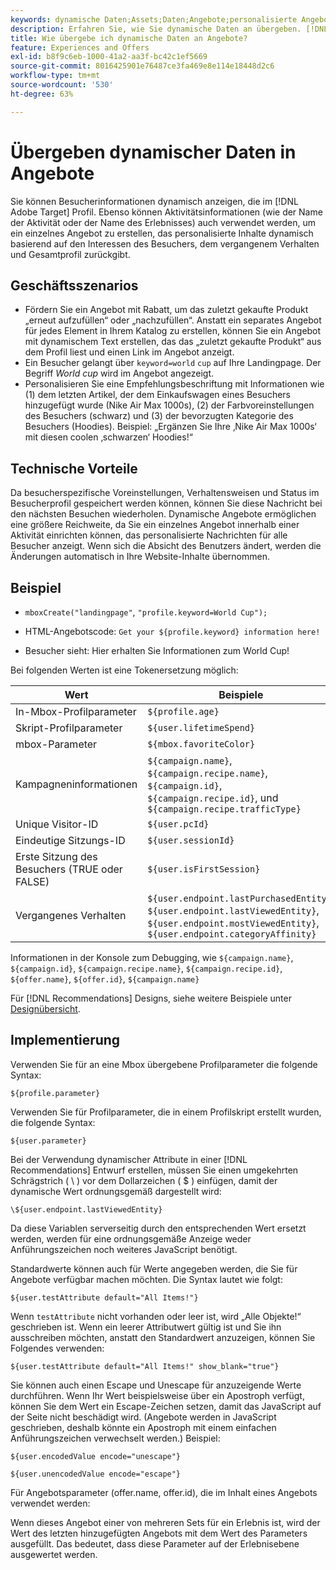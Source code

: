```yaml
---
keywords: dynamische Daten;Assets;Daten;Angebote;personalisierte Angebote;persönliche Angebote;Token ersetzen
description: Erfahren Sie, wie Sie dynamische Daten an übergeben. [!DNL Adobe Target] Angebote.
title: Wie übergebe ich dynamische Daten an Angebote?
feature: Experiences and Offers
exl-id: b8f9c6eb-1000-41a2-aa3f-bc42c1ef5669
source-git-commit: 8016425901e76487ce3fa469e8e114e18448d2c6
workflow-type: tm+mt
source-wordcount: '530'
ht-degree: 63%

---
```


# Übergeben dynamischer Daten in Angebote

Sie können Besucherinformationen dynamisch anzeigen, die im [!DNL Adobe Target] Profil. Ebenso können Aktivitätsinformationen (wie der Name der Aktivität oder der Name des Erlebnisses) auch verwendet werden, um ein einzelnes Angebot zu erstellen, das personalisierte Inhalte dynamisch basierend auf den Interessen des Besuchers, dem vergangenem Verhalten und Gesamtprofil zurückgibt.

## Geschäftsszenarios

* Fördern Sie ein Angebot mit Rabatt, um das zuletzt gekaufte Produkt „erneut aufzufüllen“ oder „nachzufüllen“. Anstatt ein separates Angebot für jedes Element in Ihrem Katalog zu erstellen, können Sie ein Angebot mit dynamischem Text erstellen, das das „zuletzt gekaufte Produkt“ aus dem Profil liest und einen Link im Angebot anzeigt.
* Ein Besucher gelangt über `keyword=world` `cup` auf Ihre Landingpage. Der Begriff *World cup* wird im Angebot angezeigt.
* Personalisieren Sie eine Empfehlungsbeschriftung mit Informationen wie (1) dem letzten Artikel, der dem Einkaufswagen eines Besuchers hinzugefügt wurde (Nike Air Max 1000s), (2) der Farbvoreinstellungen des Besuchers (schwarz) und (3) der bevorzugten Kategorie des Besuchers (Hoodies). Beispiel: „Ergänzen Sie Ihre ‚Nike Air Max 1000s‘ mit diesen coolen ‚schwarzen‘ Hoodies!“

## Technische Vorteile

Da besucherspezifische Voreinstellungen, Verhaltensweisen und Status im Besucherprofil gespeichert werden können, können Sie diese Nachricht bei den nächsten Besuchen wiederholen. Dynamische Angebote ermöglichen eine größere Reichweite, da Sie ein einzelnes Angebot innerhalb einer Aktivität einrichten können, das personalisierte Nachrichten für alle Besucher anzeigt. Wenn sich die Absicht des Benutzers ändert, werden die Änderungen automatisch in Ihre Website-Inhalte übernommen.

## Beispiel

* `mboxCreate("landingpage"`, `"profile.keyword=World Cup");`

* HTML-Angebotscode: `Get your ${profile.keyword} information here!`
* Besucher sieht: Hier erhalten Sie Informationen zum World Cup!

Bei folgenden Werten ist eine Tokenersetzung möglich:

| Wert | Beispiele |
|--- |--- |
| In-Mbox-Profilparameter | `${profile.age}` |
| Skript-Profilparameter | `${user.lifetimeSpend}` |
| mbox-Parameter | `${mbox.favoriteColor}` |
| Kampagneninformationen | `${campaign.name}`, `${campaign.recipe.name}`, `${campaign.id}`, `${campaign.recipe.id}`, und `${campaign.recipe.trafficType}` |
| Unique Visitor-ID | `${user.pcId}` |
| Eindeutige Sitzungs-ID | `${user.sessionId}` |
| Erste Sitzung des Besuchers (TRUE oder FALSE) | `${user.isFirstSession}` |
| Vergangenes Verhalten | `${user.endpoint.lastPurchasedEntity}`, `${user.endpoint.lastViewedEntity}`, `${user.endpoint.mostViewedEntity}`, `${user.endpoint.categoryAffinity}` |

Informationen in der Konsole zum Debugging, wie `${campaign.name}`, `${campaign.id}`, `${campaign.recipe.name}`, `${campaign.recipe.id}`, `${offer.name}`, `${offer.id}`, `${campaign.name}`

Für [!DNL Recommendations] Designs, siehe weitere Beispiele unter [Designübersicht](/help/c-recommendations/c-design-overview/design-overview.md).

## Implementierung

Verwenden Sie für an eine Mbox übergebene Profilparameter die folgende Syntax:

`${profile.parameter}`

Verwenden Sie für Profilparameter, die in einem Profilskript erstellt wurden, die folgende Syntax:

`${user.parameter}`

Bei der Verwendung dynamischer Attribute in einer [!DNL Recommendations] Entwurf erstellen, müssen Sie einen umgekehrten Schrägstrich ( \ ) vor dem Dollarzeichen ( $ ) einfügen, damit der dynamische Wert ordnungsgemäß dargestellt wird:

`\${user.endpoint.lastViewedEntity}`

Da diese Variablen serverseitig durch den entsprechenden Wert ersetzt werden, werden für eine ordnungsgemäße Anzeige weder Anführungszeichen noch weiteres JavaScript benötigt.

Standardwerte können auch für Werte angegeben werden, die Sie für Angebote verfügbar machen möchten. Die Syntax lautet wie folgt:

`${user.testAttribute default="All Items!"}`

Wenn `testAttribute` nicht vorhanden oder leer ist, wird „Alle Objekte!“ geschrieben ist. Wenn ein leerer Attributwert gültig ist und Sie ihn ausschreiben möchten, anstatt den Standardwert anzuzeigen, können Sie Folgendes verwenden:

`${user.testAttribute default="All Items!" show_blank="true"}`

Sie können auch einen Escape und Unescape für anzuzeigende Werte durchführen. Wenn Ihr Wert beispielsweise über ein Apostroph verfügt, können Sie dem Wert ein Escape-Zeichen setzen, damit das JavaScript auf der Seite nicht beschädigt wird. (Angebote werden in JavaScript geschrieben, deshalb könnte ein Apostroph mit einem einfachen Anführungszeichen verwechselt werden.) Beispiel:

`${user.encodedValue encode="unescape"}`

`${user.unencodedValue encode="escape"}`

Für Angebotsparameter (offer.name, offer.id), die im Inhalt eines Angebots verwendet werden:

Wenn dieses Angebot einer von mehreren Sets für ein Erlebnis ist, wird der Wert des letzten hinzugefügten Angebots mit dem Wert des Parameters ausgefüllt. Das bedeutet, dass diese Parameter auf der Erlebnisebene ausgewertet werden.